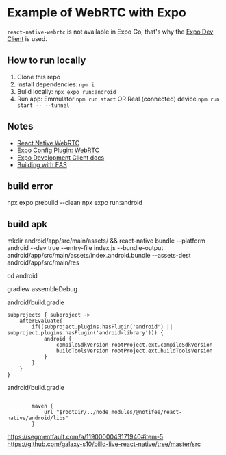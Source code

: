 # Example of WebRTC with Expo

`react-native-webrtc` is not available in Expo Go, that's why the [Expo Dev Client](https://docs.expo.dev/clients/introduction/) is used.

## How to run locally

1. Clone this repo
1. Install dependencies: `npm i`
1. Build locally: `npx expo run:android` 
1. Run app: Emmulator `npm run start` OR Real (connected) device `npm run start -- --tunnel`

## Notes

- [React Native WebRTC](https://github.com/react-native-webrtc/)
- [Expo Config Plugin: WebRTC](https://github.com/expo/config-plugins/tree/master/packages/react-native-webrtc)
- [Expo Development Client docs](https://docs.expo.dev/clients/introduction/)
- [Building with EAS](https://docs.expo.dev/eas/)



## build error

npx expo prebuild --clean
npx expo run:android

## build apk

mkdir android/app/src/main/assets/ && react-native bundle --platform android --dev true --entry-file index.js --bundle-output android/app/src/main/assets/index.android.bundle --assets-dest android/app/src/main/res

cd android

gradlew assembleDebug

android/build.gradle

```
subprojects { subproject ->
    afterEvaluate{
        if((subproject.plugins.hasPlugin('android') || subproject.plugins.hasPlugin('android-library'))) {
            android {
                compileSdkVersion rootProject.ext.compileSdkVersion
                buildToolsVersion rootProject.ext.buildToolsVersion
            }
        }
    }
}
```


android/build.gradle

```
       
        maven {
            url "$rootDir/../node_modules/@notifee/react-native/android/libs"
        }

```

https://segmentfault.com/a/1190000043171940#item-5
https://github.com/galaxy-s10/billd-live-react-native/tree/master/src